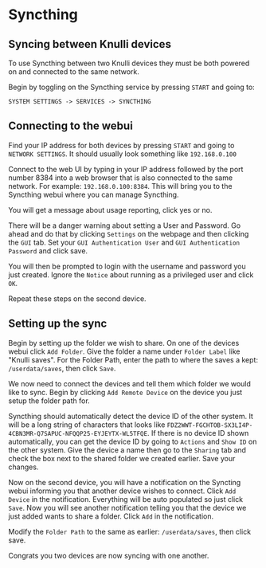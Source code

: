 # Syncthing

## Syncing between Knulli devices

To use Syncthing between two Knulli devices they must be both powered on and connected to the same network.

Begin by toggling on the Syncthing service by pressing `START` and going to:

	SYSTEM SETTINGS -> SERVICES -> SYNCTHING
	
## Connecting to the webui

Find your IP address for both devices by pressing `START` and going to `NETWORK SETTINGS`. It should usually look something like `192.168.0.100`

Connect to the web UI by typing in your IP address followed by the port number 8384 into a web browser that is also connected to the same network. For example: `192.168.0.100:8384`. This will bring you to the Syncthing webui where you can manage Syncthing.

You will get a message about usage reporting, click yes or no.

There will be a danger warning about setting a User and Password. Go ahead and do that by clicking `Settings` on the webpage and then clicking the `GUI` tab. Set your `GUI Authentication User` and `GUI Authentication Password` and click save.

You will then be prompted to login with the username and password you just created. Ignore the `Notice` about running as a privileged user and click `OK`.

Repeat these steps on the second device.

## Setting up the sync

Begin by setting up the folder we wish to share. On one of the devices webui click `Add Folder`. Give the folder a name under `Folder Label` like "Knulli saves". For the Folder Path, enter the path to where the saves a kept: `/userdata/saves`, then click `Save`.

We now need to connect the devices and tell them which folder we would like to sync. Begin by clicking `Add Remote Device` on the device you just setup the folder path for.

Syncthing should automatically detect the device ID of the other system. It will be a long string of characters that looks like `FDZ2WWT-FGCHTOB-SX3LI4P-4CBN3MR-Q7SAPUC-NFQQP25-EYJEYTX-WL5TFQE`. If there is no device ID shown automatically, you can get the device ID by going to `Actions` and `Show ID` on the other system. Give the device a name then go to the `Sharing` tab and check the box next to the shared folder we created earlier. Save your changes.

Now on the second device, you will have a notification on the Syncting webui informing you that another device wishes to connect. Click `Add Device` in the notification. Everything will be auto populated so just click `Save`.
Now you will see another notification telling you that the device we just added wants to share a folder. Click `Add` in the notification.

Modify the `Folder Path` to the same as earlier: `/userdata/saves`, then click save.

Congrats you two devices are now syncing with one another.